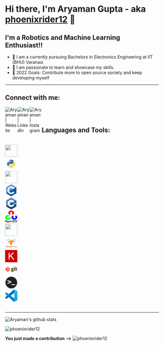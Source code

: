 <h1> Hi there, I'm Aryaman Gupta - aka <a href="https://github.com/phoenixrider12">phoenixrider12<a> 👋 </h1>


## I'm a Robotics and Machine Learning Enthusiast!! 

- 🔭 I am a currently pursuing Bachelors in Electronics Engineering at IIT (BHU) Varanasi
- 🌱 I am passionate to learn and showcase my skills.
- 🥅 2022 Goals: Contribute more to open source society and keep developing myself
<!-- - ⚡ My Hobbies: I love to draw and design. -->

<hr>

<!-- <h3 align="left"> Connect with me: </h3> -->
## Connect with me:


[<img align="left"  alt="Aryaman | Website" width="40px" src="https://img.icons8.com/color/48/000000/gmail-new.png" />][Mail]
[<img align="left" alt="Aryaman | LinkedIn" width="40px" src="https://raw.githubusercontent.com/rahuldkjain/github-profile-readme-generator/master/src/images/icons/Social/linked-in-alt.svg" />][linkedin]
[<img align="left" alt="Aryaman | Instagram" width="40px" src="https://raw.githubusercontent.com/rahuldkjain/github-profile-readme-generator/master/src/images/icons/Social/instagram.svg" />][instagram]

 
[Mail]: mailto:aryaman.gupta.ece20@itbhu.ac.in
[course]: https://www.iitbhu.ac.in/dept/ece
[instagram]:https://www.instagram.com/_aryaman_gupta_/
[linkedin]: https://www.linkedin.com/in/aryaman1210/
 
 <br>
 <br>
 
<!-- <h3 align="left"> Languages and Tools: </h3> -->
## Languages and Tools:



<code>
<img src="https://www.vectorlogo.zone/logos/pytorch/pytorch-icon.svg" width="40" height="40"/>
<img src="https://github.com/github/explore/raw/main/topics/python/python.png" width="40" height="40" /> 
<img src="https://answers.ros.org/upfiles/14554624266871161.png" width="40" height="40" />
<img src="https://raw.githubusercontent.com/devicons/devicon/master/icons/c/c-original.svg" width="40" height="40"/>
<img src="https://github.com/github/explore/raw/main/topics/cpp/cpp.png" width="40" height="40" /> 
<img src="https://github.com/github/explore/raw/main/topics/opencv/opencv.png" width="40" height="40" />
<img src="https://gym.openai.com/assets/dist/home/header/home-icon-54c30e2345.svg" width="40" height="40" />
<img src="https://github.com/github/explore/raw/main/topics/tensorflow/tensorflow.png" width="40" height="40" />
<img src="https://github.com/github/explore/blob/main/topics/keras/keras.png" width="40" height="40" />
<img src="https://raw.githubusercontent.com/github/explore/80688e429a7d4ef2fca1e82350fe8e3517d3494d/topics/git/git.png" width="40" height="40"/>
<img src="https://raw.githubusercontent.com/github/explore/80688e429a7d4ef2fca1e82350fe8e3517d3494d/topics/terminal/terminal.png" width="40" height="40"/>
<img src="https://raw.githubusercontent.com/github/explore/80688e429a7d4ef2fca1e82350fe8e3517d3494d/topics/visual-studio-code/visual-studio-code.png" width="40" height="40"/>
</code>

<br/>
<hr>

![Aryaman's github stats](https://github-readme-stats.vercel.app/api?username=phoenixrider12&show_icons=true&theme=tokyonight&count_private=true&show_icons=true)

<img src="https://github-readme-stats.vercel.app/api/top-langs?username=phoenixrider12&show_icons=true&theme=tokyonight&locale=en&layout=compact" alt="phoenixrider12" width="300" height="150"/>


**You just made a contribution -->**
<img src="https://komarev.com/ghpvc/?username=phoenixrider12&label=Profile%20views&color=0e75b6&style=flat" alt="phoenixrider12" />